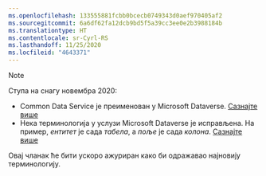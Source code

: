 ```yaml
---
ms.openlocfilehash: 133555881fcbb0bcecb0749343d0aef970405af2
ms.sourcegitcommit: 6a6df62fa12dcb9bd5f5a39cc3ee0e2b3988184b
ms.translationtype: HT
ms.contentlocale: sr-Cyrl-RS
ms.lasthandoff: 11/25/2020
ms.locfileid: "4643371"
---
```

> [!NOTE]
> Ступа на снагу новембра 2020:
> - Common Data Service је преименован у Microsoft Dataverse. [Сазнајте више](https://aka.ms/PAuAppBlog)
> - Нека терминологија у услузи Microsoft Dataverse је исправљена. На пример, *ентитет* је сада *табела*, а *поље* је сада *колона*. [Сазнајте више](https://go.microsoft.com/fwlink/?linkid=2147247)
>
> Овај чланак ће бити ускоро ажуриран како би одражавао најновију терминологију.
